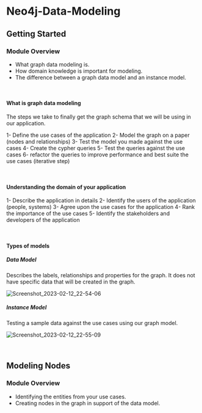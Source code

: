 # Neo4j-Data-Modeling

## Getting Started

### Module Overview

- What graph data modeling is.
- How domain knowledge is important for modeling.
- The difference between a graph data model and an instance model.

<br/>

#### What is graph data modeling

The steps we take to finally get the graph schema that we will be using in our application.

1- Define the use cases of the application
2- Model the graph on a paper (nodes and relationships)
3- Test the model you made against the use cases
4- Create the cypher queries
5- Test the queries against the use cases
6- refactor the queries to improve performance and best suite the use cases (iterative step)

<br/>

#### Understanding the domain of your application

1- Describe the application in details
2- Identify the users of the application (people, systems)
3- Agree upon the use cases for the application
4- Rank the importance of the use cases
5- Identify the stakeholders and developers of the application

<br/>

#### Types of models

##### Data Model

Describes the labels, relationships and properties for the graph. It does not have specific data that will be created in the graph.

![Screenshot_2023-02-12_22-54-06](https://user-images.githubusercontent.com/77200870/218342310-d5e259bf-38d4-4e36-bb66-ede7b092a73d.png)

##### Instance Model

Testing a sample data against the use cases using our graph model.

![Screenshot_2023-02-12_22-55-09](https://user-images.githubusercontent.com/77200870/218342320-809c2b8d-81bf-4dc2-ba99-17b4be7751f1.png)

<br/>

## Modeling Nodes

### Module Overview

- Identifying the entities from your use cases.
- Creating nodes in the graph in support of the data model.


